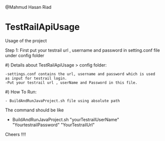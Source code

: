 @Mahmud Hasan Riad
# TestRailApiUsage


Usage of the project

Step 1: First put your testrail url , username and password in setting.conf file under config folder

#) Details about TestRailApiUsage > config folder:

	-settings.conf contains the url, username and password which is used as input for testrail login.
	-Put your testrail url , userName and Password in this file.


#) How To Run:

	- BuildAndRunJavaProject.sh file using absolute path
	
  The command should be like
  
  - BuildAndRunJavaProject.sh "yourTestrailUserName" "YourtestrailPassword" "YourTestrailUrl"
	
  
Cheers !!!!
